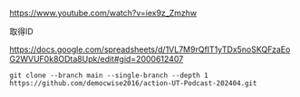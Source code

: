 https://www.youtube.com/watch?v=iex9z_Zmzhw

取得ID

https://docs.google.com/spreadsheets/d/1VL7M9rQfIT1yTDx5noSKQFzaEoG2WVUF0k8ODta8Upk/edit#gid=2000612407


````
git clone --branch main --single-branch --depth 1 https://github.com/democwise2016/action-UT-Podcast-202404.git
````